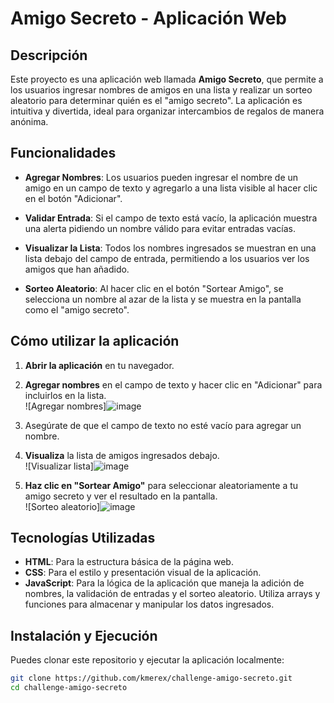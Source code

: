 # Amigo Secreto - Aplicación Web  

## Descripción  

Este proyecto es una aplicación web llamada **Amigo Secreto**, que permite a los usuarios ingresar nombres de amigos en una lista y realizar un sorteo aleatorio para determinar quién es el "amigo secreto". La aplicación es intuitiva y divertida, ideal para organizar intercambios de regalos de manera anónima.  

## Funcionalidades  

- **Agregar Nombres**: Los usuarios pueden ingresar el nombre de un amigo en un campo de texto y agregarlo a una lista visible al hacer clic en el botón "Adicionar".  
  
- **Validar Entrada**: Si el campo de texto está vacío, la aplicación muestra una alerta pidiendo un nombre válido para evitar entradas vacías.  

- **Visualizar la Lista**: Todos los nombres ingresados se muestran en una lista debajo del campo de entrada, permitiendo a los usuarios ver los amigos que han añadido.  

- **Sorteo Aleatorio**: Al hacer clic en el botón "Sortear Amigo", se selecciona un nombre al azar de la lista y se muestra en la pantalla como el "amigo secreto".  

## Cómo utilizar la aplicación  

1. **Abrir la aplicación** en tu navegador.  
2. **Agregar nombres** en el campo de texto y hacer clic en "Adicionar" para incluirlos en la lista.  
   ![Agregar nombres]![image](https://github.com/user-attachments/assets/7c87a092-0a20-42b5-b886-32f54177c961)


3. Asegúrate de que el campo de texto no esté vacío para agregar un nombre.  
4. **Visualiza** la lista de amigos ingresados debajo.  
   ![Visualizar lista]![image](https://github.com/user-attachments/assets/47858430-c53d-4b8a-8472-18db478cc618)


5. **Haz clic en "Sortear Amigo"** para seleccionar aleatoriamente a tu amigo secreto y ver el resultado en la pantalla.  
   ![Sorteo aleatorio]![image](https://github.com/user-attachments/assets/d07900dd-48a2-4b4c-b855-af6bbe1bac8d)




## Tecnologías Utilizadas  

- **HTML**: Para la estructura básica de la página web.  
- **CSS**: Para el estilo y presentación visual de la aplicación.  
- **JavaScript**: Para la lógica de la aplicación que maneja la adición de nombres, la validación de entradas y el sorteo aleatorio. Utiliza arrays y funciones para almacenar y manipular los datos ingresados.  

## Instalación y Ejecución  

Puedes clonar este repositorio y ejecutar la aplicación localmente:  

```bash  
git clone https://github.com/kmerex/challenge-amigo-secreto.git  
cd challenge-amigo-secreto  

